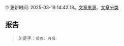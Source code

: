 :alarm_clock: 更新时间: 2025-03-19 14:42:18。[文章来源](/README.md)、[文章分类](/TAGS.md)

## 报告


> 关键字：`报告`、`月报`



